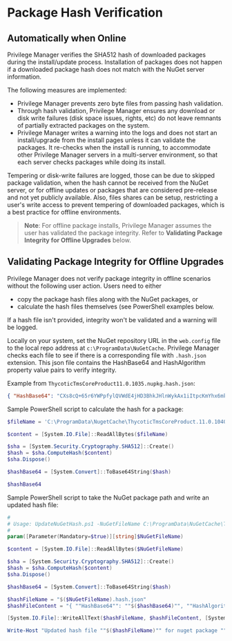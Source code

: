[title]: # (Package Hash Verification)
[tags]: # (checksums,sha512)
[priority]: # (1700)

# Package Hash Verification

## Automatically when Online

Privilege Manager verifies the SHA512 hash of downloaded packages during the install/update process. Installation of packages does not happen if a downloaded package hash does not match with the NuGet server information.

The following measures are implemented:

* Privilege Manager prevents zero byte files from passing hash validation.
* Through hash validation, Privilege Manager ensures any download or disk write failures (disk space issues, rights, etc) do not leave remnants of partially extracted packages on the system.
* Privilege Manager writes a warning into the logs and does not start an install/upgrade from the install pages unless it can validate the packages. It re-checks when the install is running, to accommodate other Privilege Manager servers in a multi-server environment, so that each server checks packages while doing its install.

Tempering or disk-write failures are logged, those can be due to skipped package validation, when the hash cannot be received from the NuGet server, or for offline updates or packages that are considered pre-release and not yet publicly available. Also, files shares can be setup, restricting a user's write access to prevent tempering of downloaded packages, which is a best practice for offline environments.

>**Note**: For offline package installs, Privilege Manager assumes the user has validated the package integrity. Refer to __Validating Package Integrity for Offline Upgrades__ below.

## Validating Package Integrity for Offline Upgrades

Privilege Manager does not verify package integrity in offline scenarios without the following user action. Users need to either

* copy the package hash files along with the NuGet packages, or
* calculate the hash files themselves (see PowerShell examples below.

If a hash file isn't provided, integrity won't be validated and a warning will be logged.

Locally on your system, set the NuGet repository URL in the `web.config` file to the local repo address at `c:\ProgramData\NuGetCache`. Privilege Manager checks each file to see if there is a corresponding file with `.hash.json` extension. This json file contains the HashBase64 and HashAlgorithm property value pairs to verify integrity.

Example from `ThycoticTmsCoreProduct11.0.1035.nupkg.hash.json`:

```json
{ "HashBase64": "CXs8cQ+65r6YWPpfylQVWdE4jHD3BhkJHlnWykAx1iItpcKmYhx6mkof/haChlu6aH8M+gYXUEN2ErH8wOPPlg==", "HashAlgorithm": "SHA512" }
```

Sample PowerShell script to calculate the hash for a package:

```powershell
$fileName = 'C:\ProgramData\NugetCache\ThycoticTmsCoreProduct.11.0.1040.nupkg'

$content = [System.IO.File]::ReadAllBytes($fileName)

$sha = [System.Security.Cryptography.SHA512]::Create()
$hash = $sha.ComputeHash($content)
$sha.Dispose()

$hashBase64 = [System.Convert]::ToBase64String($hash)

$hashBase64
```

Sample PowerShell script to take the NuGet package path and write an updated hash file:

```powershell
#
# Usage: UpdateNuGetHash.ps1 -NuGetFileName C:\ProgramData\NuGetCache\ThycoticTmsCoreProduct.11.0.1040.nupkg
#
param([Parameter(Mandatory=$true)][string]$NuGetFileName)

$content = [System.IO.File]::ReadAllBytes($NuGetFileName)

$sha = [System.Security.Cryptography.SHA512]::Create()
$hash = $sha.ComputeHash($content)
$sha.Dispose()

$hashBase64 = [System.Convert]::ToBase64String($hash)

$hashFileName = "$($NuGetFileName).hash.json"
$hashFileContent = "{ ""HashBase64"": ""$($hashBase64)"", ""HashAlgorithm"": ""SHA512"" }"

[System.IO.File]::WriteAllText($hashFileName, $hashFileContent, [System.Text.Encoding]::ASCII)

Write-Host "Updated hash file ""$($hashFileName)"" for nuget package ""$($NuGetFileName)""."
```